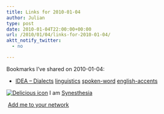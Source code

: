 ```yaml
---
title: Links for 2010-01-04
author: Julian
type: post
date: 2010-01-04T22:00:00+00:00
url: /2010/01/04/links-for-2010-01-04/
aktt_notify_twitter:
  - no

---
```

Bookmarks I&#8217;ve shared on 2010-01-04:

  * [IDEA &#8211; Dialects][1] 
    [linguistics][2] [spoken-word][3] [english-accents][4] </li> </ul> 
    
    <p class="deliciouslink">
      <a href="http://del.icio.us/synesthesia" title="See all my bookmarks on del.icio.us"><img src="https://www.synesthesia.co.uk/images/deliciousicon.jpg" alt="Delicious icon" /></a>&nbsp;I am <a href="http://del.icio.us/synesthesia" title="See all my bookmarks on del.icio.us">Synesthesia</a>
    </p>
    
    <p class="deliciouslink">
      <a href="http://del.icio.us/network?add=synesthesia" title="Add me to your del.icio.us network"><img src="https://www.synesthesia.co.uk/images/add.gif" alt="" /></a>&nbsp;<a href="http://del.icio.us/network?add=synesthesia" title="Add me to your del.icio.us network">Add me to your network</a>
    </p>

 [1]: http://web.ku.edu/~idea/europe/england/england.htm
 [2]: http://delicious.com/synesthesia/linguistics
 [3]: http://delicious.com/synesthesia/spoken-word
 [4]: http://delicious.com/synesthesia/english-accents